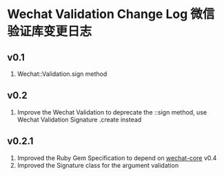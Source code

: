 # Wechat Validation Change Log 微信验证库变更日志

## v0.1
1. Wechat::Validation.sign method

## v0.2
1. Improve the Wechat Validation to deprecate the ::sign method, use Wechat Validation Signature .create instead

## v0.2.1
1. Improved the Ruby Gem Specification to depend on [wechat-core](https://github.com/topbitdu/wechat-core) v0.4
2. Improved the Signature class for the argument validation
